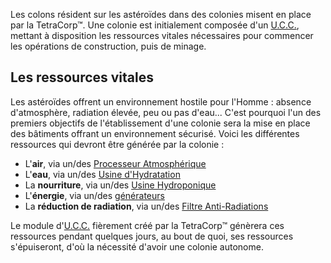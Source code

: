 Les colons résident sur les astéroïdes dans des colonies misent en place par la TetraCorp&trade;. Une colonie est initialement composée d'un [U.C.C.](buildings/miscellaneous.md#unite-de-conservation-de-colonie-ucc), mettant à disposition les ressources vitales nécessaires pour commencer les opérations de construction, puis de minage.

## Les ressources vitales
Les astéroïdes offrent un environnement hostile pour l'Homme : absence d'atmosphère, radiation élevée, peu ou pas d'eau... C'est pourquoi l'un des premiers objectifs de l'établissement d'une colonie sera la mise en place des bâtiments offrant un environnement sécurisé. Voici les différentes ressources qui devront être générée par la colonie :

- L'**air**, via un/des [Processeur Atmosphérique](buildings/environment.md#processeur-atmospherique)
- L'**eau**, via un/des [Usine d'Hydratation](buildings/environment.md#usine-dhydratation)
- La **nourriture**, via un/des [Usine Hydroponique](buildings/environment.md#usine-hydroponique)
- L'**énergie**, via un/des [générateurs](buildings/energy.md)
- La **réduction de radiation**, via un/des [Filtre Anti-Radiations](buildings/environment.md#filtre-anti-radiations)

Le module d'[U.C.C.](buildings/miscellaneous.md#unite-de-conservation-de-colonie-ucc) fièrement créé par la TetraCorp&trade; génèrera ces ressources pendant quelques jours, au bout de quoi, ses ressources s'épuiseront, d'où la nécessité d'avoir une colonie autonome.
